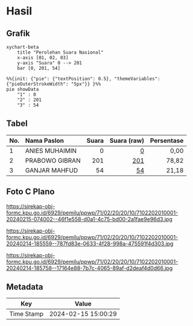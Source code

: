 # Hasil

## Grafik

```mermaid
xychart-beta
    title "Perolehan Suara Nasional"
    x-axis [01, 02, 03]
    y-axis "Suara" 0 --> 201
    bar [0, 201, 54]
```

```mermaid
%%{init: {"pie": {"textPosition": 0.5}, "themeVariables": {"pieOuterStrokeWidth": "5px"}} }%%
pie showData
    "1" : 0
    "2" : 201
    "3" : 54
```

## Tabel

| No. | Nama Paslon    | Suara | Suara (raw) | Persentase |
|:--- |:-------------- | -----:| -----------:| ----------:|
| 1   | ANIES MUHAIMIN | 0     | [0][p-1]    | 0,00       |
| 2   | PRABOWO GIBRAN | 201   | [201][p-2]  | 78,82      |
| 3   | GANJAR MAHFUD  | 54    | [54][p-3]   | 21,18      |


[p-1]: https://github.com/gigit-pemilu/pemilu-2024/blob/main/pilpres/hitung-suara/sub/71-sulawesi-utara/sub/02-minahasa/sub/20-kakas-barat/sub/2010-bukit-tinggi/sub/001-tps/sub/paslon-1.txt
[p-2]: https://github.com/gigit-pemilu/pemilu-2024/blob/main/pilpres/hitung-suara/sub/71-sulawesi-utara/sub/02-minahasa/sub/20-kakas-barat/sub/2010-bukit-tinggi/sub/001-tps/sub/paslon-2.txt
[p-3]: https://github.com/gigit-pemilu/pemilu-2024/blob/main/pilpres/hitung-suara/sub/71-sulawesi-utara/sub/02-minahasa/sub/20-kakas-barat/sub/2010-bukit-tinggi/sub/001-tps/sub/paslon-3.txt

## Foto C Plano

https://sirekap-obj-formc.kpu.go.id/6929/pemilu/ppwp/71/02/20/20/10/7102202010001-20240215-074002--46f1e558-d0a1-4c75-bd00-2a1fae9e96d3.jpg

https://sirekap-obj-formc.kpu.go.id/6929/pemilu/ppwp/71/02/20/20/10/7102202010001-20240214-185559--787fd83e-0633-4f28-998a-475591f4d303.jpg

https://sirekap-obj-formc.kpu.go.id/6929/pemilu/ppwp/71/02/20/20/10/7102202010001-20240214-185758--17164e88-7b7c-4065-89af-d2deaf4d0d66.jpg


## Metadata

| Key        | Value               |
| ---------- | ------------------- |
| Time Stamp | 2024-02-15 15:00:29 |



